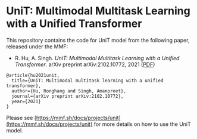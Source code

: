 # UniT: Multimodal Multitask Learning with a Unified Transformer

This repository contains the code for UniT model from the following paper, released under the MMF:

- R. Hu, A. Singh. _UniT: Multimodal Multitask Learning with a Unified Transformer_. arXiv preprint arXiv:2102.10772, 2021 ([PDF](https://arxiv.org/pdf/2102.10772.pdf))

```
@article{hu2021unit,
  title={UniT: Multimodal multitask learning with a unified transformer},
  author={Hu, Ronghang and Singh, Amanpreet},
  journal={arXiv preprint arXiv:2102.10772},
  year={2021}
}
```

Please see [https://mmf.sh/docs/projects/unit](https://mmf.sh/docs/projects/unit) for more details on how to use the UniT model.
